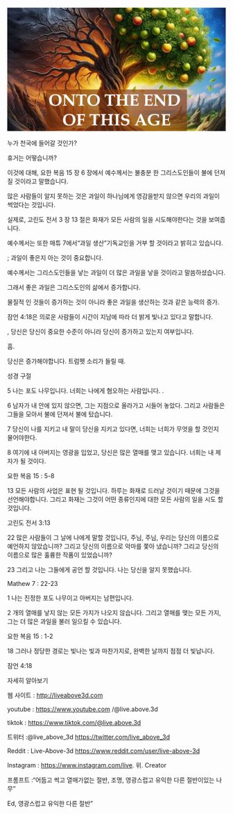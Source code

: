 ![Video cover image](../cover.jpg "cover photo")

누가 천국에 들어갈 것인가?

휴거는 어떻습니까?

이것에 대해, 요한 복음 15 장 6 장에서 예수께서는 불충분 한 그리스도인들이 불에 던져 질 것이라고 말했습니다.

많은 사람들이 알지 못하는 것은 과일이 하나님에게 영감을받지 않으면 우리의 과일이 썩었다는 것입니다.

실제로, 고린도 전서 3 장 13 절은 화재가 모든 사람의 일을 시도해야한다는 것을 보여줍니다.

예수께서는 또한 매튜 7에서“과일 생산”기독교인을 거부 할 것이라고 밝히고 있습니다.

; 과일이 좋은지 아는 것이 중요합니다.

예수께서는 그리스도인들을 낳는 과일이 더 많은 과일을 낳을 것이라고 말씀하셨습니다.

그래서 좋은 과일은 그리스도인의 삶에서 증가합니다.

물질적 인 것들이 증가하는 것이 아니라 좋은 과일을 생산하는 것과 같은 능력의 증가.

잠언 4:18은 의로운 사람들이 시간이 지남에 따라 더 밝게 빛나고 있다고 말합니다.

, 당신은 당신이 중요한 수준이 아니라 당신이 증가하고 있는지 여부입니다.

흠.

당신은 증가해야합니다. 트럼펫 소리가 들릴 때.

성경 구절

5 나는 포도 나무입니다. 너희는 나에게 혐오하는 사람입니다. .

6 남자가 내 안에 있지 않으면, 그는 지점으로 올라가고 시들어 놓았다. 그리고 사람들은 그들을 모아서 불에 던져서 불에 탔습니다.

7 당신이 나를 지키고 내 말이 당신을 지키고 있다면, 너희는 너희가 무엇을 할 것인지 물어야한다.

8 여기에 내 아버지는 영광을 입었고, 당신은 많은 열매를 맺고 있습니다. 너희는 내 제자가 될 것이다.

요한 복음 15 : 5-8

13 모든 사람의 사업은 표현 될 것입니다. 하루는 화재로 드러날 것이기 때문에 그것을 선언해야합니다. 그리고 화재는 그것이 어떤 종류인지에 대한 모든 사람의 일을 시도 할 것입니다.

고린도 전서 3:13

22 많은 사람들이 그 날에 나에게 말할 것입니다, 주님, 주님, 우리는 당신의 이름으로 예언하지 않았습니까? 그리고 당신의 이름으로 악마를 쫓아 냈습니까? 그리고 당신의 이름으로 많은 훌륭한 작품이 있었습니까?

23 그리고 나는 그들에게 공언 할 것입니다. 나는 당신을 알지 못했습니다.

Mathew 7 : 22-23

1 나는 진정한 포도 나무이고 아버지는 남편입니다.

2 개의 열매를 낳지 않는 모든 가지가 나오지 않습니다. 그리고 열매를 맺는 모든 가지, 그는 더 많은 과일을 불러 일으킬 수 있습니다.

요한 복음 15 : 1-2

18 그러나 정당한 경로는 빛나는 빛과 마찬가지로, 완벽한 날까지 점점 더 빛납니다.

잠언 4:18

자세히 알아보기

웹 사이트 : http://liveabove3d.com

youtube : https://www.youtube.com /@live.above.3d

tiktok : https://www.tiktok.com/@live.above.3d

트위터 :@live_above_3d https://twitter.com/live_above_3d

Reddit : Live-Above-3d https://www.reddit.com/user/live-above-3d

Instagram : https://www.instagram.com/live. 위. Creator

프롬프트 :“어둡고 썩고 열매가없는 절반, 조명, 영광스럽고 유익한 다른 절반이있는 나무”

Ed, 영광스럽고 유익한 다른 절반”